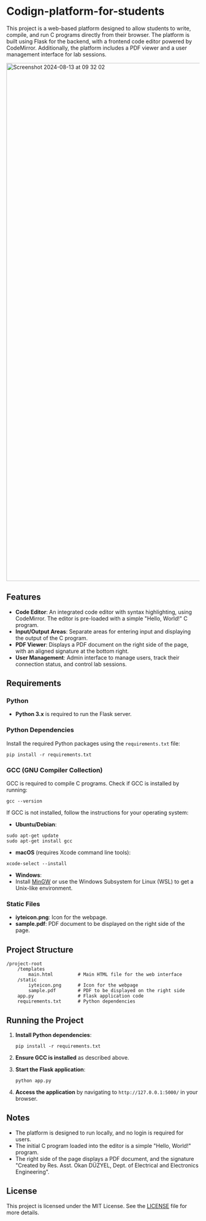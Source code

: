 # Codign-platform-for-students

This project is a web-based platform designed to allow students to write, compile, and run C programs directly from their browser. The platform is built using Flask for the backend, with a frontend code editor powered by CodeMirror. Additionally, the platform includes a PDF viewer and a user management interface for lab sessions.


<img width="1351" alt="Screenshot 2024-08-13 at 09 32 02" src="https://github.com/user-attachments/assets/1f70faf7-0a3e-4c6d-97cd-842d2b08d558">


## Features

- **Code Editor**: An integrated code editor with syntax highlighting, using CodeMirror. The editor is pre-loaded with a simple "Hello, World!" C program.
- **Input/Output Areas**: Separate areas for entering input and displaying the output of the C program.
- **PDF Viewer**: Displays a PDF document on the right side of the page, with an aligned signature at the bottom right.
- **User Management**: Admin interface to manage users, track their connection status, and control lab sessions.

## Requirements

### Python
- **Python 3.x** is required to run the Flask server.

### Python Dependencies
Install the required Python packages using the `requirements.txt` file:

```pip install -r requirements.txt```


### GCC (GNU Compiler Collection)
GCC is required to compile C programs. Check if GCC is installed by running:

```gcc --version```


If GCC is not installed, follow the instructions for your operating system:

- **Ubuntu/Debian**:

```
sudo apt-get update
sudo apt-get install gcc
```

- **macOS** (requires Xcode command line tools):

```xcode-select --install```


- **Windows**:
- Install [MinGW](http://www.mingw.org/) or use the Windows Subsystem for Linux (WSL) to get a Unix-like environment.

### Static Files
- **iyteicon.png**: Icon for the webpage.
- **sample.pdf**: PDF document to be displayed on the right side of the page.

## Project Structure

```
/project-root
    /templates
        main.html         # Main HTML file for the web interface
    /static
        iyteicon.png      # Icon for the webpage
        sample.pdf        # PDF to be displayed on the right side
    app.py                # Flask application code
    requirements.txt      # Python dependencies
```


## Running the Project

1. **Install Python dependencies**:

   ```pip install -r requirements.txt```

2. **Ensure GCC is installed** as described above.

3. **Start the Flask application**:

   ```python app.py```

4. **Access the application** by navigating to ```http://127.0.0.1:5000/``` in your browser.

## Notes

- The platform is designed to run locally, and no login is required for users.
- The initial C program loaded into the editor is a simple "Hello, World!" program.
- The right side of the page displays a PDF document, and the signature "Created by Res. Asst. Okan DÜZYEL, Dept. of Electrical and Electronics Engineering".

## License

This project is licensed under the MIT License. See the [LICENSE](LICENSE) file for more details.



